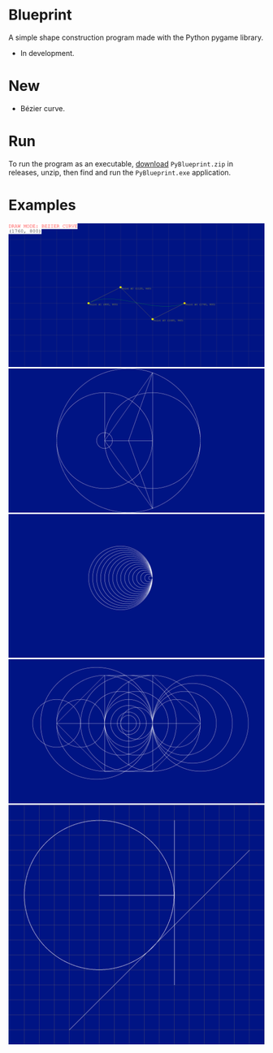 # Blueprint

A simple shape construction program made with the Python pygame library.
- In development.

# New
- Bézier curve.

# Run

To run the program as an executable, [download](https://github.com/SeanJxie/Blueprint/releases/download/v1.1/PyBlueprint.zip) `PyBlueprint.zip` in releases, unzip, then find and run the `PyBlueprint.exe` application.

# Examples
![example_5](https://github.com/SeanJxie/Blueprint/blob/main/images/example_5.png)
![example_2](https://github.com/SeanJxie/Blueprint/blob/main/images/example_2.png)
![example_3](https://github.com/SeanJxie/Blueprint/blob/main/images/example_3.png)
![example_4](https://github.com/SeanJxie/Blueprint/blob/main/images/example_4.png)
![example](https://github.com/SeanJxie/Blueprint/blob/main/images/example.png)

